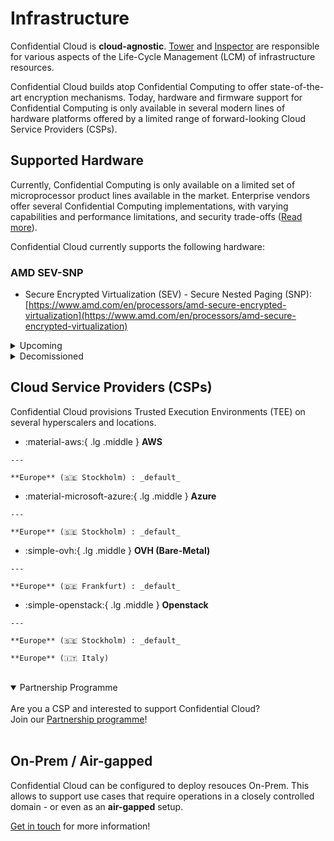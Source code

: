 # Infrastructure

Confidential Cloud is **cloud-agnostic**. [Tower](architecture.md#tower) and [Inspector](architecture.md#inspector) are responsible for various aspects of the Life-Cycle Management (LCM) of infrastructure resources.

Confidential Cloud builds atop Confidential Computing to offer state-of-the-art encryption mechanisms. Today, hardware and firmware support for Confidential Computing is only available in several modern lines of hardware platforms offered by a limited range of forward-looking Cloud Service Providers (CSPs).

## Supported Hardware

Currently, Confidential Computing is only available on a limited set of microprocessor product lines available in the market.
Enterprise vendors offer several Confidential Computing implementations, with varying capabilities and performance limitations, and security trade-offs ([Read more](https://www.canarybit.eu/comparing-confidential-computing-platforms/)).

Confidential Cloud currently supports the following hardware:

### AMD SEV-SNP

- Secure Encrypted Virtualization (SEV) - Secure Nested Paging (SNP): [https://www.amd.com/en/processors/amd-secure-encrypted-virtualization](https://www.amd.com/en/processors/amd-secure-encrypted-virtualization)

<!--
<details closed>
<summary>Coming in 2023-2024</summary>
<br>ARM Confidential Compute Architecture (CCA).
<br>&nbsp;
<br>IBM Protected Execution Facility (PEF).
<br>&nbsp;
<br>Intel® Trust Domain Extensions (TDX).
<br>&nbsp;
</details>
-->

<details closed>
<summary>Upcoming</summary>
<br>- Intel® Trusted Domain Extensions (TDX) - pending hardware availability
<br><a href="https://www.intel.com/content/www/us/en/developer/articles/technical/intel-trust-domain-extensions.html" target="_blank">https://www.intel.com/content/www/us/en/developer/articles/technical/intel-trust-domain-extensions.html</a>
<br>&nbsp;
<br>- ARM® Confidential Compute Architecture (CCA) - pending hardware availability and firmware support
<br><a href="https://www.arm.com/architecture/security-features/arm-confidential-compute-architecture" target="_blank">https://www.arm.com/architecture/security-features/arm-confidential-compute-architecture</a>
<br>&nbsp;
</details>

<details closed>
<summary>Decomissioned</summary>
<br>- Intel® Software Guard Extension (SGX)
<br><a href="https://www.intel.com/content/www/us/en/developer/tools/software-guard-extensions/overview.html" target="_blank">https://www.intel.com/content/www/us/en/developer/tools/software-guard-extensions/overview.html</a>
<br>&nbsp;
</details>

## Cloud Service Providers (CSPs)

Confidential Cloud provisions Trusted Execution Environments (TEE) on several hyperscalers and locations.

<div class="grid cards" markdown>
<!-- https://squidfunk.github.io/mkdocs-material/reference/grids/#using-card-grids !-->

  -   :material-aws:{ .lg .middle } __AWS__

    ---

    **Europe** (🇸🇪 Stockholm) : _default_
        

  -   :material-microsoft-azure:{ .lg .middle } __Azure__

    ---

    **Europe** (🇸🇪 Stockholm) : _default_
        
  -   :simple-ovh:{ .lg .middle } __OVH (Bare-Metal)__

    ---

    **Europe** (🇩🇪 Frankfurt) : _default_
    
  -   :simple-openstack:{ .lg .middle } __Openstack__

    ---

    **Europe** (🇸🇪 Stockholm) : _default_

    **Europe** (🇮🇹 Italy)
    
</div>

<br>

<details open>
<summary>Partnership Programme</summary>
<br>Are you a CSP and interested to support Confidential Cloud?
<br>Join our <a href="https://www.canarybit.eu/become-a-partner/">Partnership programme</a>!
<br>&nbsp;
</details>

## On-Prem / Air-gapped

Confidential Cloud can be configured to deploy resouces On-Prem. This allows to support use cases that require operations in a closely controlled domain - or even as an **air-gapped** setup.

[Get in touch](https://www.canarybit.eu/contact/) for more information!
